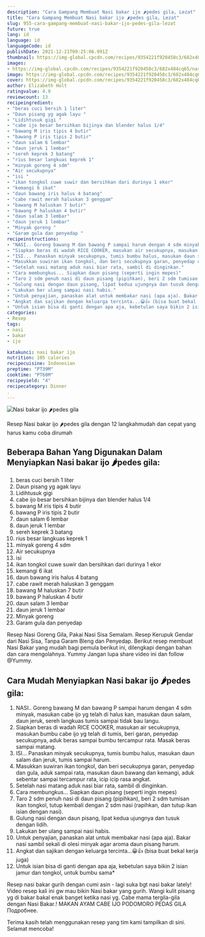 ```yaml
---
description: "Cara Gampang Membuat Nasi bakar ijo 🌶️pedes gila, Lezat"
title: "Cara Gampang Membuat Nasi bakar ijo 🌶️pedes gila, Lezat"
slug: 955-cara-gampang-membuat-nasi-bakar-ijo-pedes-gila-lezat
future: true
lang: id
language: id
languageCode: id
publishDate: 2021-12-21T09:25:06.991Z 
thumbnail: https://img-global.cpcdn.com/recipes/9354221f920458c3/682x484cq65/nasi-bakar-ijo-pedes-gila-foto-resep-utama.png
images:
- https://img-global.cpcdn.com/recipes/9354221f920458c3/682x484cq65/nasi-bakar-ijo-pedes-gila-foto-resep-utama.png
image: https://img-global.cpcdn.com/recipes/9354221f920458c3/682x484cq65/nasi-bakar-ijo-pedes-gila-foto-resep-utama.png
cover: https://img-global.cpcdn.com/recipes/9354221f920458c3/682x484cq65/nasi-bakar-ijo-pedes-gila-foto-resep-utama.png
author: Elizabeth Holt
ratingvalue: 4.9
reviewcount: 13
recipeingredient:
- "beras cuci bersih 1 liter"
- "Daun pisang yg agak layu "
- "Lidihtusuk gigi "
- "cabe ijo besar bersihkan bijinya dan blender halus 1/4"
- "bawang M iris tipis 4 butir"
- "bawang P iris tipis 2 butir"
- "daun salam 6 lembar"
- "daun jeruk 1 lembar"
- "sereh keprek 3 batang"
- "rius besar langkuas keprek 1"
- "minyak goreng 4 sdm"
- "Air secukupnya"
- "isi "
- "ikan tongkol cuwe suwir dan bersihkan dari durinya 1 ekor"
- "kemangi 6 ikat"
- "daun bawang iris halus 4 batang"
- "cabe rawit merah haluskan 3 genggam"
- "bawang M haluskan 7 butir"
- "bawang P haluskan 4 butir"
- "daun salam 3 lembar"
- "daun jeruk 1 lembar"
- "Minyak goreng "
- "Garam gula dan penyedap "
recipeinstructions:
- "NASI.. Goreng bawang M dan bawang P sampai harum dengan 4 sdm minyak, masukan cabe ijo yg telah di halus kan, masukan daun salam, daun jeruk, sereh langkuas tumis sampai tidak bau langu."
- "Siapkan beras di wadah RICE COOKER, masukan air secukupnya, masukan bumbu cabe ijo yg telah di tumis, beri garan, penyedap secukupnya, aduk beras sampai bumbu tercampur rata. Masak beras sampai matang."
- "ISI... Panaskan minyak secukupnya, tumis bumbu halus, masukan daun salam dan jeruk, tumis sampai harum."
- "Masukkan suwiran ikan tongkol, dan beri secukupnya garan, penyedap dan gula, aduk sampai rata, masukan daun bawang dan kemangi, aduk sebentar sampai tercampur rata, icip icip rasa angkat."
- "Setelah nasi matang aduk nasi biar rata, sambil di dinginkan."
- "Cara membungkus... Siapkan daun pisang (seperti ingin mepes)"
- "Taro 2 sdm penuh nasi di daun pisang (pipihkan), beri 2 sdm tumisan ikan tongkol, tutup kembali dengan 2 sdm nasi (rapihkan, dan tutup ikan isian dengan nasi)."
- "Gulung nasi dengan daun pisang, lipat kedua ujungnya dan tusuk dengan lidih."
- "Lakukan ber ulang sampai nasi habis."
- "Untuk penyajian, panaskan alat untuk membakar nasi (apa aja). Bakar nasi sambil sekali di olesi minyak agar aroma daun pisang harum."
- "Angkat dan sajikan dengan keluarga tercinta...😀👍 (bisa buat bekal kerja juga)"
- "Untuk isian bisa di ganti dengan apa aja, kebetulan saya bikin 2 isian jamur dan tongkol, untuk bumbu sama*"
categories:
- Resep
tags:
- nasi
- bakar
- ijo

katakunci: nasi bakar ijo 
nutrition: 105 calories
recipecuisine: Indonesian
preptime: "PT39M"
cooktime: "PT60M"
recipeyield: "4"
recipecategory: Dinner
. 
---
```



![Nasi bakar ijo 🌶️pedes gila](https://img-global.cpcdn.com/recipes/9354221f920458c3/682x484cq65/nasi-bakar-ijo-pedes-gila-foto-resep-utama.png)

Resep Nasi bakar ijo 🌶️pedes gila    dengan 12 langkahmudah dan cepat yang harus kamu coba dirumah

<!--inarticleads1-->

## Beberapa Bahan Yang Digunakan Dalam Menyiapkan Nasi bakar ijo 🌶️pedes gila:

1. beras cuci bersih 1 liter
1. Daun pisang yg agak layu 
1. Lidihtusuk gigi 
1. cabe ijo besar bersihkan bijinya dan blender halus 1/4
1. bawang M iris tipis 4 butir
1. bawang P iris tipis 2 butir
1. daun salam 6 lembar
1. daun jeruk 1 lembar
1. sereh keprek 3 batang
1. rius besar langkuas keprek 1
1. minyak goreng 4 sdm
1. Air secukupnya
1. isi 
1. ikan tongkol cuwe suwir dan bersihkan dari durinya 1 ekor
1. kemangi 6 ikat
1. daun bawang iris halus 4 batang
1. cabe rawit merah haluskan 3 genggam
1. bawang M haluskan 7 butir
1. bawang P haluskan 4 butir
1. daun salam 3 lembar
1. daun jeruk 1 lembar
1. Minyak goreng 
1. Garam gula dan penyedap 

Resep Nasi Goreng Gila, Pakai Nasi Sisa Semalam. Resep Kerupuk Gendar dari Nasi Sisa, Tanpa Garam Bleng dan Penyedap. Berikut resep membuat Nasi Bakar yang mudah bagi pemula berikut ini, dilengkapi dengan bahan dan cara mengolahnya. Yummy Jangan lupa share video ini dan follow @Yummy. 

<!--inarticleads2-->

## Cara Mudah Menyiapkan Nasi bakar ijo 🌶️pedes gila:

1. NASI.. Goreng bawang M dan bawang P sampai harum dengan 4 sdm minyak, masukan cabe ijo yg telah di halus kan, masukan daun salam, daun jeruk, sereh langkuas tumis sampai tidak bau langu.
1. Siapkan beras di wadah RICE COOKER, masukan air secukupnya, masukan bumbu cabe ijo yg telah di tumis, beri garan, penyedap secukupnya, aduk beras sampai bumbu tercampur rata. Masak beras sampai matang.
1. ISI... Panaskan minyak secukupnya, tumis bumbu halus, masukan daun salam dan jeruk, tumis sampai harum.
1. Masukkan suwiran ikan tongkol, dan beri secukupnya garan, penyedap dan gula, aduk sampai rata, masukan daun bawang dan kemangi, aduk sebentar sampai tercampur rata, icip icip rasa angkat.
1. Setelah nasi matang aduk nasi biar rata, sambil di dinginkan.
1. Cara membungkus... Siapkan daun pisang (seperti ingin mepes)
1. Taro 2 sdm penuh nasi di daun pisang (pipihkan), beri 2 sdm tumisan ikan tongkol, tutup kembali dengan 2 sdm nasi (rapihkan, dan tutup ikan isian dengan nasi).
1. Gulung nasi dengan daun pisang, lipat kedua ujungnya dan tusuk dengan lidih.
1. Lakukan ber ulang sampai nasi habis.
1. Untuk penyajian, panaskan alat untuk membakar nasi (apa aja). Bakar nasi sambil sekali di olesi minyak agar aroma daun pisang harum.
1. Angkat dan sajikan dengan keluarga tercinta...😀👍 (bisa buat bekal kerja juga)
1. Untuk isian bisa di ganti dengan apa aja, kebetulan saya bikin 2 isian jamur dan tongkol, untuk bumbu sama*


Resep nasi bakar gurih dengan cumi asin - lagi suka bgt nasi bakar lately! Video resep kali ini gw mau bikin Nasi bakar yang gurih. Wangi kulit pisang yg di bakar bakal enak banget ketika nasi yg. Cabe mama tergila-gila dengan Nasi Bakar.! MAKAN AYAM CABE IJO PODOMORO PEDAS GILA Подробнее. 

Terima kasih telah menggunakan resep yang tim kami tampilkan di sini. Selamat mencoba!
